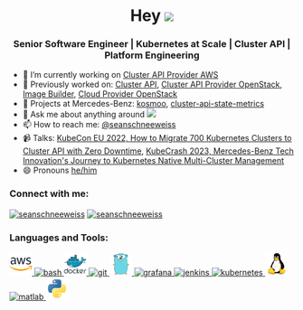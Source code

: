 <h1 align="center">Hey <img src="https://media.giphy.com/media/hvRJCLFzcasrR4ia7z/giphy.gif" width="25px"></h1>
<h3 align="center">Senior Software Engineer | Kubernetes at Scale | Cluster API | Platform Engineering</h3>

- 🔭 I’m currently working on [Cluster API Provider AWS](https://github.com/kubernetes-sigs/cluster-api-provider-aws)
- 📝 Previously worked on: [Cluster API](https://github.com/kubernetes-sigs/cluster-api), [Cluster API Provider OpenStack](https://github.com/kubernetes-sigs/cluster-api-provider-openstack), [Image Builder](https://github.com/kubernetes-sigs/image-builder), [Cloud Provider OpenStack](https://github.com/kubernetes/cloud-provider-openstack)
- 🚗 Projects at Mercedes-Benz: [kosmoo](https://github.com/mercedes-benz/kosmoo), [cluster-api-state-metrics](https://github.com/mercedes-benz/cluster-api-state-metrics)
- 💬 Ask me about anything around <code><img height="20" src="https://cdn.simpleicons.org/kubernetes"></code>
- 📫 How to reach me: [@seanschneeweiss](https://bsky.app/profile/seanschneeweiss.bsky.social)
- 📹 Talks: [KubeCon EU 2022, How to Migrate 700 Kubernetes Clusters to Cluster API with Zero Downtime](https://youtu.be/KzYV-fJ_wH0), [KubeCrash 2023, Mercedes-Benz Tech Innovation's Journey to Kubernetes Native Multi-Cluster Management](https://youtu.be/-unfnMCmX0s)
- 😄 Pronouns [he/him](he/him)

<h3 align="left">Connect with me:</h3>
<p align="left">
<a href="https://twitter.com/seanschneeweiss" target="blank"><img align="center" src="https://upload.wikimedia.org/wikipedia/commons/thumb/c/ce/X_logo_2023.svg/300px-X_logo_2023.svg.png" alt="seanschneeweiss" height="30" width="40" /></a>
<a href="https://linkedin.com/in/seanschneeweiss" target="blank"><img align="center" src="https://raw.githubusercontent.com/rahuldkjain/github-profile-readme-generator/master/src/images/icons/Social/linked-in-alt.svg" alt="seanschneeweiss" height="30" width="40" /></a>
</p>

<h3 align="left">Languages and Tools:</h3>
<p align="left"> <a href="https://aws.amazon.com" target="_blank" rel="noreferrer"> <img src="https://raw.githubusercontent.com/devicons/devicon/master/icons/amazonwebservices/amazonwebservices-original-wordmark.svg" alt="aws" width="40" height="40"/> </a> <a href="https://www.gnu.org/software/bash/" target="_blank" rel="noreferrer"> <img src="https://www.vectorlogo.zone/logos/gnu_bash/gnu_bash-icon.svg" alt="bash" width="40" height="40"/> </a> <a href="https://www.docker.com/" target="_blank" rel="noreferrer"> <img src="https://raw.githubusercontent.com/devicons/devicon/master/icons/docker/docker-original-wordmark.svg" alt="docker" width="40" height="40"/> </a> <a href="https://git-scm.com/" target="_blank" rel="noreferrer"> <img src="https://www.vectorlogo.zone/logos/git-scm/git-scm-icon.svg" alt="git" width="40" height="40"/> </a> <a href="https://golang.org" target="_blank" rel="noreferrer"> <img src="https://raw.githubusercontent.com/devicons/devicon/master/icons/go/go-original.svg" alt="go" width="40" height="40"/> </a> <a href="https://grafana.com" target="_blank" rel="noreferrer"> <img src="https://www.vectorlogo.zone/logos/grafana/grafana-icon.svg" alt="grafana" width="40" height="40"/> </a> <a href="https://www.jenkins.io" target="_blank" rel="noreferrer"> <img src="https://www.vectorlogo.zone/logos/jenkins/jenkins-icon.svg" alt="jenkins" width="40" height="40"/> </a> <a href="https://kubernetes.io" target="_blank" rel="noreferrer"> <img src="https://www.vectorlogo.zone/logos/kubernetes/kubernetes-icon.svg" alt="kubernetes" width="40" height="40"/> </a> <a href="https://www.linux.org/" target="_blank" rel="noreferrer"> <img src="https://raw.githubusercontent.com/devicons/devicon/master/icons/linux/linux-original.svg" alt="linux" width="40" height="40"/> </a> <a href="https://www.mathworks.com/" target="_blank" rel="noreferrer"> <img src="https://upload.wikimedia.org/wikipedia/commons/2/21/Matlab_Logo.png" alt="matlab" width="40" height="40"/> </a> <a href="https://www.python.org" target="_blank" rel="noreferrer"> <img src="https://raw.githubusercontent.com/devicons/devicon/master/icons/python/python-original.svg" alt="python" width="40" height="40"/> </a> </p>
